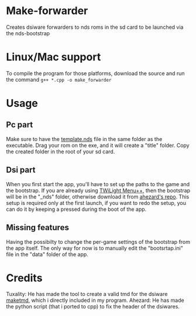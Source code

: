 # Make-forwarder
Creates dsiware forwarders to nds roms in the sd card to be launched via the nds-bootstrap

# Linux/Mac support
To compile the program for those platforms, download the source and run the command ```g++ *.cpp -o make_forwarder```

# Usage
## Pc part
Make sure to have the [template.nds](https://github.com/edo9300/Rungame-template) file in the same folder as the executable.
Drag your rom on the exe, and it will create a "title" folder.
Copy the created folder in the root of your sd card.
## Dsi part
When you first start the app, you'll have to set up the paths to the game and the bootstrap. If you are already using [TWiLight Menu++](https://github.com/RocketRobz/TWiLightMenu), then the bootstrap will be in the "_nds" folder, otherwise download it from [ahezard's repo](https://github.com/ahezard/nds-bootstrap/releases). This setup is required only at the first launch, if you want to redo the setup, you can do it by keeping a pressed during the boot of the app.

## Missing features
Having the possibilty to change the per-game settings of the bootstrap from the app itself. The only way for now is to manually edit the "bootsrtap.ini" file in the "data" folder of the app.

# Credits
Tuxality: He has made the tool to create a valid tmd for the dsiware [maketmd](https://github.com/Tuxality/maketmd), which i directly included in my program.
Ahezard: He has made the python script (that i ported to cpp) to fix the header of the dsiwares.
